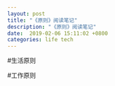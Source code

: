 ```yaml
---
layout: post
title: "《原则》阅读笔记"
description: "《原则》阅读笔记"
date:  2019-02-06 15:11:02 +0800
categories: life tech
---
```



#生活原则

#工作原则